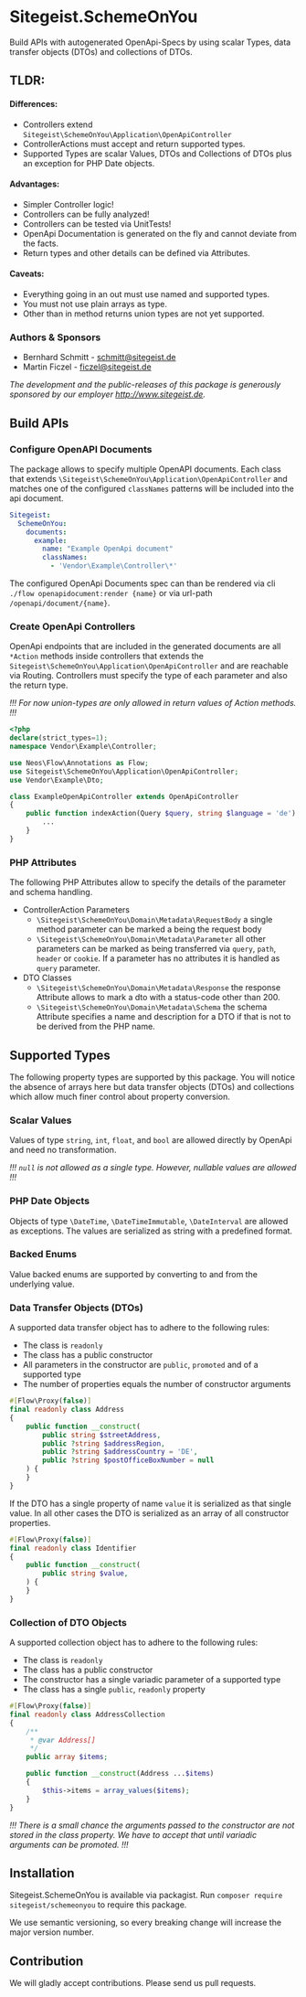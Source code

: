 # Sitegeist.SchemeOnYou

Build APIs with autogenerated OpenApi-Specs by using scalar Types, data transfer objects (DTOs) and collections of DTOs.

## TLDR: 

#### Differences:
- Controllers extend `Sitegeist\SchemeOnYou\Application\OpenApiController`
- ControllerActions must accept and return supported types.
- Supported Types are scalar Values, DTOs and Collections of DTOs plus an exception for PHP Date objects.

#### Advantages:
- Simpler Controller logic!
- Controllers can be fully analyzed!
- Controllers can be tested via UnitTests!
- OpenApi Documentation is generated on the fly and cannot deviate from the facts.
- Return types and other details can be defined via Attributes.

#### Caveats:
- Everything going in an out must use named and supported types.
- You must not use plain arrays as type.
- Other than in method returns union types are not yet supported.

### Authors & Sponsors

* Bernhard Schmitt - schmitt@sitegeist.de
* Martin Ficzel - ficzel@sitegeist.de

*The development and the public-releases of this package is generously sponsored
by our employer http://www.sitegeist.de.*

## Build APIs 

### Configure OpenAPI Documents

The package allows to specify multiple OpenAPI documents. Each class that extends `\Sitegeist\SchemeOnYou\Application\OpenApiController`
and matches one of the configured `classNames` patterns will be included into the api document.

```yaml
Sitegeist:
  SchemeOnYou:
    documents:
      example:
        name: "Example OpenApi document"
        classNames:
          - 'Vendor\Example\Controller\*'
```

The configured OpenApi Documents spec can than be rendered via cli `./flow openapidocument:render {name}`
or via url-path `/openapi/document/{name}`.

### Create OpenApi Controllers 

OpenApi endpoints that are included in the generated documents are all `*Action` methods inside controllers that
extends the `Sitegeist\SchemeOnYou\Application\OpenApiController` and are reachable via Routing. 
Controllers must specify the type of each parameter and also the return type. 

_!!! For now union-types are only allowed in return values of Action methods. !!!_


```php
<?php
declare(strict_types=1);
namespace Vendor\Example\Controller;

use Neos\Flow\Annotations as Flow;
use Sitegeist\SchemeOnYou\Application\OpenApiController;
use Vendor\Example\Dto;

class ExampleOpenApiController extends OpenApiController
{
    public function indexAction(Query $query, string $language = 'de'): Dto\AddressCollection|Dto\NotFoundResponse {
        ... 
    }
}
```

### PHP Attributes

The following PHP Attributes allow to specify the details of the parameter and schema handling.

- ControllerAction Parameters
  - `\Sitegeist\SchemeOnYou\Domain\Metadata\RequestBody` a single method parameter can be marked a being the request body
  - `\Sitegeist\SchemeOnYou\Domain\Metadata\Parameter` all other parameters can be marked as being transferred via `query`, `path`, `header` or `cookie`. If a parameter has no attributes it is handled as `query` parameter.
- DTO Classes 
  - `\Sitegeist\SchemeOnYou\Domain\Metadata\Response` the response Attribute allows to mark a dto with a status-code other than 200.
  - `\Sitegeist\SchemeOnYou\Domain\Metadata\Schema` the schema Attribute specifies a name and description for a DTO if that is not to be derived from the PHP name.

## Supported Types

The following property types are supported by this package. You will notice the absence of arrays here but data transfer objects (DTOs)
and collections which allow much finer control about property conversion.

### Scalar Values

Values of type `string`, `int`, `float`, and `bool` are allowed directly by OpenApi and need no transformation.

_!!! `null` is not allowed as a single type. However, nullable values are allowed !!!_

### PHP Date Objects

Objects of type `\DateTime`, `\DateTimeImmutable`, `\DateInterval` are allowed as exceptions. 
The values are serialized as string with a predefined format.

### Backed Enums

Value backed enums are supported by converting to and from the underlying value.

### Data Transfer Objects (DTOs)

A supported data transfer object has to adhere to the following rules:
- The class is `readonly`
- The class has a public constructor
- All parameters in the constructor are `public`, `promoted` and of a supported type
- The number of properties equals the number of constructor arguments

```php
#[Flow\Proxy(false)]
final readonly class Address
{
    public function __construct(
        public string $streetAddress,
        public ?string $addressRegion,
        public ?string $addressCountry = 'DE',
        public ?string $postOfficeBoxNumber = null
    ) {
    }
}
```

If the DTO has a single property of name `value` it is serialized as that single value. 
In all other cases the DTO is serialized as an array of all constructor properties.


```php
#[Flow\Proxy(false)]
final readonly class Identifier
{
    public function __construct(
        public string $value,
    ) {
    }
}
```

### Collection of DTO Objects

A supported collection object has to adhere to the following rules:
- The class is `readonly`
- The class has a public constructor
- The constructor has a single variadic parameter of a supported type
- The class has a single `public`, `readonly` property

```php
#[Flow\Proxy(false)]
final readonly class AddressCollection
{
    /**
     * @var Address[]
     */
    public array $items;

    public function __construct(Address ...$items)
    {
        $this->items = array_values($items);
    }
}
```

_!!! There is a small chance the arguments passed to the constructor are not stored in the class property. We have to accept that until variadic arguments can be promoted. !!!_
  
## Installation

Sitegeist.SchemeOnYou is available via packagist. Run `composer require sitegeist/schemeonyou` to require this package.

We use semantic versioning, so every breaking change will increase the major version number.

## Contribution

We will gladly accept contributions. Please send us pull requests.
